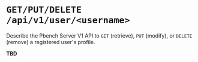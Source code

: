 # `GET/PUT/DELETE /api/v1/user/<username>`

Describe the Pbench Server V1 API to `GET` (retrieve), `PUT` (modify), or
`DELETE` (remove) a registered user's profile.

__TBD__

